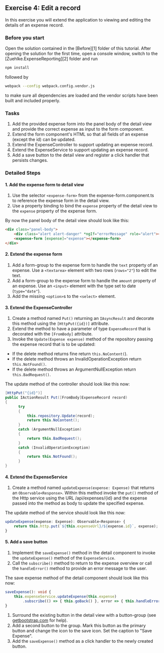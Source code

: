 ## Exercise 4: Edit a record ##

In this exercise you will extend the application to viewing and editing the details of an expense record.

### Before you start ###

Open the solution contained in the [Before][1] folder of this tutorial. After opening the solution for the first time, open a console window, switch to the [Zuehlke.ExpenseReporting][2] folder and run

```bash
npm install
```

followed by

```bash
webpack --config webpack.config.vendor.js
```

to make sure all dependencies are loaded and the vendor scripts have been built and included properly.

### Tasks ###

1. Add the provided expense form into the panel body of the detail view and provide the correct expense as input to the form component.
2. Extend the form component's HTML so that all fields of an expense (except the id) can be updated.
3. Extend the ExpenseController to support updating an expense record.
4. Extend the ExpenseService to support updating an expense record.
5. Add a save button to the detail view and register a click handler that persists changes.

### Detailed Steps ###

#### 1. Add the expense form to detail view ####

1. Use the selector `<expense-form>` from the expense-form.component.ts to reference the expense form in the detail view.
2. Use a property binding to bind the `expense` property of the detail view to the `expense` property of the expense form.

  By now the panel body of the detail view should look like this:
  ```html
<div class="panel-body">
      <div class="alert alert-danger" *ngIf="errorMessage" role="alert"><strong>Oh snap!</strong> {{errorMessage}}</div>
      <expense-form [expense]="expense"></expense-form>
</div>  
  ```

#### 2. Extend the expense form ####

1. Add a form-group to the expense form to handle the `text` property of an expense. Use a `<textarea>` element with two rows (`rows="2"`) to edit the text.
2. Add a form-group to the expense form to handle the `amount` property of an expense. Use an `<input>` element with the type set to date (`type="date"`).
3. Add the missing `<option>`s to the `<select>` element.

#### 3. Extend the ExpenseController ####

1. Create a method named `Put()` returning an `IAsyncResult` and decorate this method using the `[HttpPut({id})]` attribute.
1. Extend the method to have a parameter of type `ExpenseRecord` that is decorated with the `[FromBody]` attribute.
1. Invoke the `Update(Expense expense)` method of the repository passing the expense record that is to be updated:
  * If the delete method returns fine return `this.NoContent(`).
  * If the delete method throws an InvalidOperationException return `this.NotFound()`.
  * If the delete method throws an ArgumentNullException return `this.BadRequest()`.

  The update method of the controller should look like this now:
  ```csharp
[HttpPut("{id}")]
public IActionResult Put([FromBody]ExpenseRecord record)
{
        try
        {
            this.repository.Update(record);
            return this.NoContent();
        }
        catch (ArgumentNullException)
        {
            return this.BadRequest();
        }
        catch (InvalidOperationException)
        {
            return this.NotFound();
        }
}
  ```

#### 4. Extend the ExpenseService ####

1. Create a method named `updateExpense(expense: Expense)` that returns an `Observable<Response>`. Within this method invoke the `put()` method of the Http service using the URL /api/expenses/{id} and the expense passed into the method as body to update the specified expense.

  The update method of the service should look like this now:
  ```typescript
updateExpense(expense: Expense): Observable<Response> {
      return this.http.put(`${this.expenseUrl}/${expense.id}`, expense);
}
  ```

#### 5. Add a save button ####

1. Implement the `saveExpense()` method in the detail component to invoke the `updateExpense()` method of the `ExpenseService`.
1. Call the `subscribe()` method to return to the expense overview or call the `handleError()` method to provide an error message to the user.

  The save expense method of the detail component should look like this now:

  ```typescript
saveExpense(): void {
      this.expenseService.updateExpense(this.expense)
          .subscribe(() => { this.goBack() }, error => { this.handleError(error) });
}
  ```

1. Surround the existing button in the detail view with a button-group (see [getbootstrap.com](http://www.getbootstrap.com) for help).
1. Add a second button to the group. Mark this button as the primary button and change the icon to the save icon. Set the caption to "Save Expense".
1. Add the `saveExpense()` method as a click handler to the newly created button.


